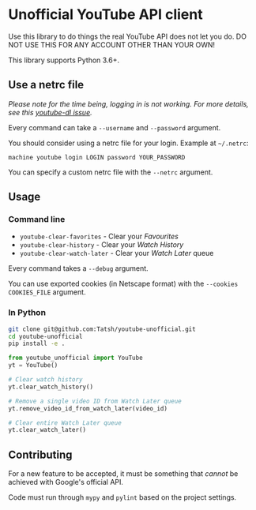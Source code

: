 # Unofficial YouTube API client

Use this library to do things the real YouTube API does not let you do. DO NOT USE THIS FOR ANY ACCOUNT OTHER THAN YOUR OWN!

This library supports Python 3.6+.

## Use a netrc file

_Please note for the time being, logging in is not working. For more details, see this [youtube-dl issue](https://github.com/ytdl-org/youtube-dl/issues/24508#issuecomment-609362963)._

Every command can take a `--username` and `--password` argument.

You should consider using a netrc file for your login. Example at `~/.netrc`:

```
machine youtube login LOGIN password YOUR_PASSWORD
```

You can specify a custom netrc file with the `--netrc` argument.

## Usage

### Command line

- `youtube-clear-favorites` - Clear your _Favourites_
- `youtube-clear-history` - Clear your _Watch History_
- `youtube-clear-watch-later` - Clear your _Watch Later_ queue

Every command takes a `--debug` argument.

You can use exported cookies (in Netscape format) with the `--cookies COOKIES_FILE` argument.

### In Python

```bash
git clone git@github.com:Tatsh/youtube-unofficial.git
cd youtube-unofficial
pip install -e .
```

```python
from youtube_unofficial import YouTube
yt = YouTube()

# Clear watch history
yt.clear_watch_history()

# Remove a single video ID from Watch Later queue
yt.remove_video_id_from_watch_later(video_id)

# Clear entire Watch Later queue
yt.clear_watch_later()
```

## Contributing

For a new feature to be accepted, it must be something that _cannot_ be achieved with Google's official API.

Code must run through `mypy` and `pylint` based on the project settings.
